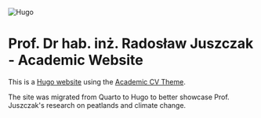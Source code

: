![Hugo](https://img.shields.io/badge/📘_built_with-Hugo-ff4088)

# Prof. Dr hab. inż. Radosław Juszczak - Academic Website

This is a [Hugo website](https://gohugo.io/) using the [Academic CV Theme](https://github.com/HugoBlox/theme-academic-cv).

The site was migrated from Quarto to Hugo to better showcase Prof. Juszczak's research on peatlands and climate change.